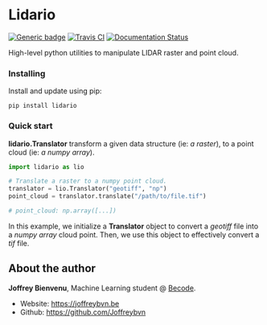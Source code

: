 # Lidario

[![Generic badge](https://img.shields.io/badge/python-3.6%20%7C%203.7%20%7C%203.8%20%7C%203.9-blue)](https://www.python.org/downloads/release/python-380/) [![Travis CI](https://travis-ci.com/Joffreybvn/lidario.svg?branch=main)](https://travis-ci.com/github/Joffreybvn/lidario) [![Documentation Status](https://readthedocs.org/projects/lidario/badge/?version=latest)](https://lidario.readthedocs.io/en/latest/?badge=latest)

High-level python utilities to manipulate LIDAR raster and point cloud.


### Installing
Install and update using pip:

```Shell
pip install lidario
```

### Quick start

**lidario.Translator** transform a given data structure (ie: *a raster*), to a point cloud (ie: *a numpy array*).

```Python
import lidario as lio

# Translate a raster to a numpy point cloud.
translator = lio.Translator("geotiff", "np")
point_cloud = translator.translate("/path/to/file.tif")

# point_cloud: np.array([...])
```

In this example, we initialize a **Translator** object to convert a *geotiff* file into a *numpy array* cloud point.
Then, we use this object to effectively convert a *tif* file.

## About the author
**Joffrey Bienvenu**, Machine Learning student @ [Becode](https://becode.org/).
 - Website: https://joffreybvn.be
 - Github: https://github.com/Joffreybvn 